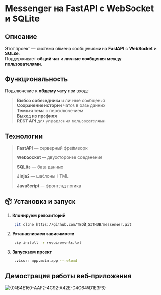 # Messenger на FastAPI с WebSocket и SQLite

##  Описание
Этот проект — система обмена сообщениями на **FastAPI** с **WebSocket** и **SQLite**.  
Поддерживает **общий чат** и **личные сообщения между пользователями**.

##  Функциональность
Подключение к **общему чату** при входе  
> **Выбор собеседника** и личные сообщения  
> **Сохранение истории** чатов в базе данных  
> **Темная тема** с переключением  
> **Выход из профиля**  
> **REST API** для управления пользователями  

## Технологии
> **FastAPI** — серверный фреймворк
> 
> **WebSocket** — двухсторонее соеденение
> 
> **SQLite** — база данных
> 
> **Jinja2** — шаблоны HTML
> 
> **JavaScript** — фронтенд логика
> 


## 📦 Установка и запуск
1. **Клонируем репозиторий**
   ```bash
    git clone https://github.com/ТВОЙ_GITHUB/messenger.git
   ```
2. **Устанавливаем зависимости**
   ```bash
    pip install -r requirements.txt
   ```
3. **Запускаем проект**
   ```bash
    uvicorn app.main:app --reload
   ```
## Демострация работы веб-приложения
![{04B4E160-AAF2-4C92-A42E-C4C645D1E3F6}](https://github.com/user-attachments/assets/501ea2bc-7c9f-4c5f-aa11-784ccff0a54b)
